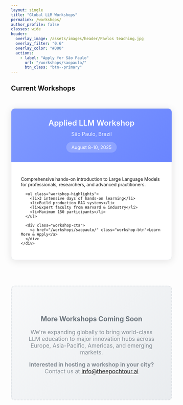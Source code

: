 ```yaml
---
layout: single
title: "Global LLM Workshops"
permalink: /workshops/
author_profile: false
classes: wide
header:
  overlay_image: /assets/images/header/Pavlos teaching.jpg
  overlay_filter: "0.6"
  overlay_color: "#000"
  actions:
    - label: "Apply for São Paulo"
      url: "/workshops/saopaulo/"
      btn_class: "btn--primary"
---
```


<style>
.workshop-hero {
  background: linear-gradient(135deg, #809AFF 0%, #000000 100%);
  color: white;
  padding: 60px 40px;
  margin: 40px 0;
  border-radius: 12px;
  text-align: center;
  box-shadow: 0 8px 32px rgba(0,0,0,0.15);
}

.workshop-hero h1 {
  font-size: 3rem;
  font-weight: 300;
  margin-bottom: 20px;
  letter-spacing: -1px;
}

.workshop-hero .subtitle {
  font-size: 1.3rem;
  opacity: 0.9;
  font-weight: 300;
  margin-bottom: 30px;
}

.workshop-hero .description {
  font-size: 1.1rem;
  max-width: 800px;
  margin: 0 auto;
  line-height: 1.6;
}

.workshops-grid {
  display: grid;
  grid-template-columns: repeat(auto-fit, minmax(400px, 1fr));
  gap: 40px;
  margin: 50px 0;
}

.workshop-card {
  background: white;
  border-radius: 12px;
  overflow: hidden;
  box-shadow: 0 4px 24px rgba(0,0,0,0.1);
  transition: all 0.3s ease;
  border: 1px solid #e1e5e9;
}

.workshop-card:hover {
  transform: translateY(-8px);
  box-shadow: 0 12px 48px rgba(0,0,0,0.15);
}

.workshop-card-header {
  background: linear-gradient(135deg, #809AFF 0%, #6A85FF 100%);
  color: white;
  padding: 30px;
  text-align: center;
}

.workshop-card-header h3 {
  margin: 0 0 10px 0;
  font-size: 1.5rem;
  font-weight: 600;
}

.workshop-card-header .location {
  font-size: 1rem;
  opacity: 0.9;
  margin-bottom: 15px;
}

.workshop-card-header .date {
  background: rgba(255,255,255,0.2);
  padding: 8px 16px;
  border-radius: 20px;
  font-size: 0.9rem;
  display: inline-block;
}

.workshop-card-body {
  padding: 30px;
}

.workshop-highlights {
  list-style: none;
  padding: 0;
  margin: 20px 0;
}

.workshop-highlights li {
  padding: 8px 0;
  padding-left: 25px;
  position: relative;
  color: #555;
}

.workshop-highlights li:before {
  content: "✓";
  position: absolute;
  left: 0;
  color: #809AFF;
  font-weight: bold;
}

.workshop-cta {
  text-align: center;
  margin-top: 25px;
}

.workshop-btn {
  background: #809AFF;
  color: white;
  padding: 12px 30px;
  border-radius: 6px;
  text-decoration: none;
  font-weight: 600;
  transition: all 0.3s ease;
  display: inline-block;
}

.workshop-btn:hover {
  background: #000000 !important;
  color: white !important;
  text-decoration: none;
  transform: translateY(-2px);
}

/* Override theme default button/link colors */
.workshop-cta a,
.workshop-cta a:link,
.workshop-cta a:visited {
  background: #809AFF !important;
  color: white !important;
  text-decoration: none !important;
}

.workshop-cta a:hover,
.workshop-cta a:focus,
.workshop-cta a:active {
  background: #000000 !important;
  color: white !important;
  text-decoration: none !important;
}

.coming-soon {
  background: linear-gradient(135deg, #f8f9fa 0%, #e9ecef 100%);
  border: 2px dashed #dee2e6;
  padding: 60px 40px;
  text-align: center;
  border-radius: 12px;
  margin: 40px 0;
}

.coming-soon h2 {
  color: #6c757d;
  margin-bottom: 15px;
}

.coming-soon p {
  color: #868e96;
  font-size: 1.1rem;
}

@media (max-width: 768px) {
  .workshop-hero h1 {
    font-size: 2.2rem;
  }
  
  .workshop-hero {
    padding: 40px 20px;
  }
  
  .workshops-grid {
    grid-template-columns: 1fr;
    gap: 30px;
  }
  
  .workshop-card-header, .workshop-card-body {
    padding: 20px;
  }
}
</style>

<!-- <div class="workshop-hero">
  <h1>World-Class LLM Education</h1>
  <div class="subtitle">Master Large Language Models with Harvard Faculty</div>
  <div class="description">
    Join EL EL EM's intensive workshops as we bring cutting-edge AI education to innovation hubs across the globe. Learn from industry leaders, build production systems, and connect with the world's brightest AI practitioners.
  </div>
</div> -->

## Current Workshops

<div class="workshops-grid">
  <div class="workshop-card">
    <div class="workshop-card-header">
      <h3>Applied LLM Workshop</h3>
      <div class="location">São Paulo, Brazil</div>
      <div class="date">August 8-10, 2025</div>
    </div>
    <div class="workshop-card-body">
      <p>Comprehensive hands-on introduction to Large Language Models for professionals, researchers, and advanced practitioners.</p>
      
      <ul class="workshop-highlights">
        <li>3 intensive days of hands-on learning</li>
        <li>Build production RAG systems</li>
        <li>Expert faculty from Harvard & industry</li>
        <li>Maximum 150 participants</li>
      </ul>
      
      <div class="workshop-cta">
        <a href="/workshops/saopaulo/" class="workshop-btn">Learn More & Apply</a>
      </div>
    </div>
  </div>
</div>

<div class="coming-soon">
  <h2>More Workshops Coming Soon</h2>
  <p>We're expanding globally to bring world-class LLM education to major innovation hubs across Europe, Asia-Pacific, Americas, and emerging markets.</p>
  <p><strong>Interested in hosting a workshop in your city?</strong> Contact us at <a href="mailto:info@theepochtour.ai">info@theepochtour.ai</a></p>
</div>

<!-- ## Why Choose EL EL EM?

Our workshops combine theoretical rigor with practical application, ensuring you can immediately apply what you learn:

- **Expert Faculty**: Learn from Harvard researchers and industry veterans who've built billion-dollar AI systems
- **Hands-On Learning**: Work directly with production APIs and real-world datasets
- **Small Cohorts**: Maximum 150 participants for personalized attention and networking
- **Global Network**: Connect with AI practitioners from around the world
- **Continued Support**: Join our worldwide community of AI professionals

Ready to transform your career? [Contact us](mailto:workshops@epochtour.com) to learn about upcoming workshops in your region. -->
